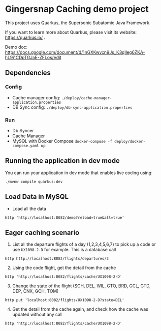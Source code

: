 # Gingersnap Caching demo project

This project uses Quarkus, the Supersonic Subatomic Java Framework.

If you want to learn more about Quarkus, please visit its website: https://quarkus.io/ .

Demo doc: https://docs.google.com/document/d/1nGXKwvcn9Js_K3qIIeg6ZKA-hL9i1CDpTGJaE-ZFLos/edit

## Dependencies

### Config

* Cache manager config: `./deploy/cache-manager-application.properties`
* DB Sync config: `./deploy/db-sync-application.properties`

### Run
* Db Syncer
* Cache Manager
* MySQL with Docker Compose `docker-compose -f deploy/docker-compose.yaml up`

## Running the application in dev mode

You can run your application in dev mode that enables live coding using:
```shell script
./mvnw compile quarkus:dev
```

## Load Data in MySQL

* Load all the data 
```shell
http 'http://localhost:8082/demo?reload=true&all=true'
```

## Eager caching scenario

1. List all the departure flights of a day (1,2,3,4,5,6,7) to pick up a code or use `UX1098-2-D` for example. This is a database call
```shell
http http://localhost:8082/flights/departures/2 
```

2. Using the code flight, get the detail from the cache 
```shell
http 'http://localhost:8082/flights/cache/UX1098-2-D' 
```

3. Change the state of the flight (SCH, DEL, WIL, GTO, BRD, GCL, GTD, DEP, CNX, GCH, TOM)
```shell
http put 'localhost:8082/flights/UX1098-2-D?state=DEL' 
```

4. Get the detail from the cache again, and check how the cache was updated without any call
```shell
http 'http://localhost:8082/flights/cache/UX1098-2-D' 
```
